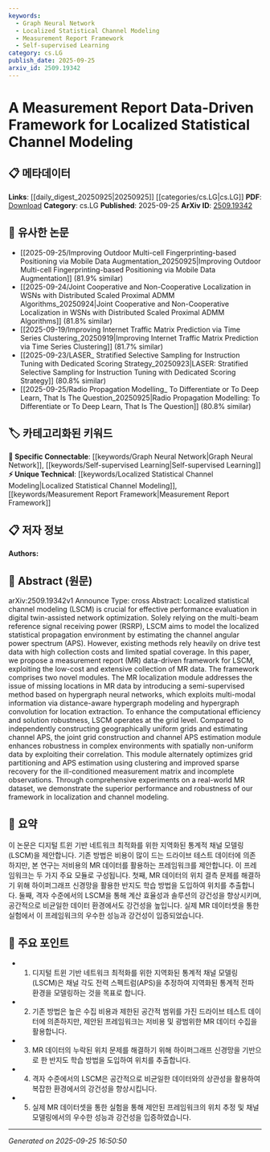 ```yaml
---
keywords:
  - Graph Neural Network
  - Localized Statistical Channel Modeling
  - Measurement Report Framework
  - Self-supervised Learning
category: cs.LG
publish_date: 2025-09-25
arxiv_id: 2509.19342
---
```


<!-- KEYWORD_LINKING_METADATA:
{
  "processed_timestamp": "2025-09-25T16:50:50.769255",
  "vocabulary_version": "1.0",
  "selected_keywords": [
    "Graph Neural Network",
    "Localized Statistical Channel Modeling",
    "Measurement Report Framework",
    "Self-supervised Learning"
  ],
  "rejected_keywords": [],
  "similarity_scores": {
    "Graph Neural Network": 0.82,
    "Localized Statistical Channel Modeling": 0.68,
    "Measurement Report Framework": 0.7,
    "Self-supervised Learning": 0.75
  },
  "extraction_method": "AI_prompt_based",
  "budget_applied": true,
  "candidates_json": {
    "candidates": [
      {
        "surface": "hypergraph neural networks",
        "canonical": "Graph Neural Network",
        "aliases": [
          "HGNN",
          "hypergraph NN"
        ],
        "category": "specific_connectable",
        "rationale": "This concept extends the Graph Neural Network framework by incorporating hypergraphs, which enhances connectivity in graph-based models.",
        "novelty_score": 0.55,
        "connectivity_score": 0.88,
        "specificity_score": 0.78,
        "link_intent_score": 0.82
      },
      {
        "surface": "localized statistical channel modeling",
        "canonical": "Localized Statistical Channel Modeling",
        "aliases": [
          "LSCM"
        ],
        "category": "unique_technical",
        "rationale": "This is a specialized technique crucial for network optimization, providing a unique link to digital twin applications.",
        "novelty_score": 0.72,
        "connectivity_score": 0.65,
        "specificity_score": 0.82,
        "link_intent_score": 0.68
      },
      {
        "surface": "measurement report data-driven framework",
        "canonical": "Measurement Report Framework",
        "aliases": [
          "MR framework"
        ],
        "category": "unique_technical",
        "rationale": "This framework is central to the paper's contribution, offering a novel approach to channel modeling using MR data.",
        "novelty_score": 0.68,
        "connectivity_score": 0.6,
        "specificity_score": 0.8,
        "link_intent_score": 0.7
      },
      {
        "surface": "semi-supervised method",
        "canonical": "Self-supervised Learning",
        "aliases": [
          "semi-supervised approach"
        ],
        "category": "specific_connectable",
        "rationale": "The method aligns with self-supervised learning techniques, which are increasingly relevant in data-driven frameworks.",
        "novelty_score": 0.5,
        "connectivity_score": 0.85,
        "specificity_score": 0.6,
        "link_intent_score": 0.75
      }
    ],
    "ban_list_suggestions": [
      "drive test data",
      "performance evaluation",
      "real-world MR dataset"
    ]
  },
  "decisions": [
    {
      "candidate_surface": "hypergraph neural networks",
      "resolved_canonical": "Graph Neural Network",
      "decision": "linked",
      "scores": {
        "novelty": 0.55,
        "connectivity": 0.88,
        "specificity": 0.78,
        "link_intent": 0.82
      }
    },
    {
      "candidate_surface": "localized statistical channel modeling",
      "resolved_canonical": "Localized Statistical Channel Modeling",
      "decision": "linked",
      "scores": {
        "novelty": 0.72,
        "connectivity": 0.65,
        "specificity": 0.82,
        "link_intent": 0.68
      }
    },
    {
      "candidate_surface": "measurement report data-driven framework",
      "resolved_canonical": "Measurement Report Framework",
      "decision": "linked",
      "scores": {
        "novelty": 0.68,
        "connectivity": 0.6,
        "specificity": 0.8,
        "link_intent": 0.7
      }
    },
    {
      "candidate_surface": "semi-supervised method",
      "resolved_canonical": "Self-supervised Learning",
      "decision": "linked",
      "scores": {
        "novelty": 0.5,
        "connectivity": 0.85,
        "specificity": 0.6,
        "link_intent": 0.75
      }
    }
  ]
}
-->

# A Measurement Report Data-Driven Framework for Localized Statistical Channel Modeling

## 📋 메타데이터

**Links**: [[daily_digest_20250925|20250925]] [[categories/cs.LG|cs.LG]]
**PDF**: [Download](https://arxiv.org/pdf/2509.19342.pdf)
**Category**: cs.LG
**Published**: 2025-09-25
**ArXiv ID**: [2509.19342](https://arxiv.org/abs/2509.19342)

## 🔗 유사한 논문
- [[2025-09-25/Improving Outdoor Multi-cell Fingerprinting-based Positioning via Mobile Data Augmentation_20250925|Improving Outdoor Multi-cell Fingerprinting-based Positioning via Mobile Data Augmentation]] (81.9% similar)
- [[2025-09-24/Joint Cooperative and Non-Cooperative Localization in WSNs with Distributed Scaled Proximal ADMM Algorithms_20250924|Joint Cooperative and Non-Cooperative Localization in WSNs with Distributed Scaled Proximal ADMM Algorithms]] (81.8% similar)
- [[2025-09-19/Improving Internet Traffic Matrix Prediction via Time Series Clustering_20250919|Improving Internet Traffic Matrix Prediction via Time Series Clustering]] (81.7% similar)
- [[2025-09-23/LASER_ Stratified Selective Sampling for Instruction Tuning with Dedicated Scoring Strategy_20250923|LASER: Stratified Selective Sampling for Instruction Tuning with Dedicated Scoring Strategy]] (80.8% similar)
- [[2025-09-25/Radio Propagation Modelling_ To Differentiate or To Deep Learn, That Is The Question_20250925|Radio Propagation Modelling: To Differentiate or To Deep Learn, That Is The Question]] (80.8% similar)

## 🏷️ 카테고리화된 키워드
**🔗 Specific Connectable**: [[keywords/Graph Neural Network|Graph Neural Network]], [[keywords/Self-supervised Learning|Self-supervised Learning]]
**⚡ Unique Technical**: [[keywords/Localized Statistical Channel Modeling|Localized Statistical Channel Modeling]], [[keywords/Measurement Report Framework|Measurement Report Framework]]

## 📋 저자 정보

**Authors:** 

## 📄 Abstract (원문)

arXiv:2509.19342v1 Announce Type: cross 
Abstract: Localized statistical channel modeling (LSCM) is crucial for effective performance evaluation in digital twin-assisted network optimization. Solely relying on the multi-beam reference signal receiving power (RSRP), LSCM aims to model the localized statistical propagation environment by estimating the channel angular power spectrum (APS). However, existing methods rely heavily on drive test data with high collection costs and limited spatial coverage. In this paper, we propose a measurement report (MR) data-driven framework for LSCM, exploiting the low-cost and extensive collection of MR data. The framework comprises two novel modules. The MR localization module addresses the issue of missing locations in MR data by introducing a semi-supervised method based on hypergraph neural networks, which exploits multi-modal information via distance-aware hypergraph modeling and hypergraph convolution for location extraction. To enhance the computational efficiency and solution robustness, LSCM operates at the grid level. Compared to independently constructing geographically uniform grids and estimating channel APS, the joint grid construction and channel APS estimation module enhances robustness in complex environments with spatially non-uniform data by exploiting their correlation. This module alternately optimizes grid partitioning and APS estimation using clustering and improved sparse recovery for the ill-conditioned measurement matrix and incomplete observations. Through comprehensive experiments on a real-world MR dataset, we demonstrate the superior performance and robustness of our framework in localization and channel modeling.

## 📝 요약

이 논문은 디지털 트윈 기반 네트워크 최적화를 위한 지역화된 통계적 채널 모델링(LSCM)을 제안합니다. 기존 방법은 비용이 많이 드는 드라이브 테스트 데이터에 의존하지만, 본 연구는 저비용의 MR 데이터를 활용하는 프레임워크를 제안합니다. 이 프레임워크는 두 가지 주요 모듈로 구성됩니다. 첫째, MR 데이터의 위치 결측 문제를 해결하기 위해 하이퍼그래프 신경망을 활용한 반지도 학습 방법을 도입하여 위치를 추출합니다. 둘째, 격자 수준에서의 LSCM을 통해 계산 효율성과 솔루션의 강건성을 향상시키며, 공간적으로 비균일한 데이터 환경에서도 강건성을 높입니다. 실제 MR 데이터셋을 통한 실험에서 이 프레임워크의 우수한 성능과 강건성이 입증되었습니다.

## 🎯 주요 포인트

- 1. 디지털 트윈 기반 네트워크 최적화를 위한 지역화된 통계적 채널 모델링(LSCM)은 채널 각도 전력 스펙트럼(APS)을 추정하여 지역화된 통계적 전파 환경을 모델링하는 것을 목표로 합니다.
- 2. 기존 방법은 높은 수집 비용과 제한된 공간적 범위를 가진 드라이브 테스트 데이터에 의존하지만, 제안된 프레임워크는 저비용 및 광범위한 MR 데이터 수집을 활용합니다.
- 3. MR 데이터의 누락된 위치 문제를 해결하기 위해 하이퍼그래프 신경망을 기반으로 한 반지도 학습 방법을 도입하여 위치를 추출합니다.
- 4. 격자 수준에서의 LSCM은 공간적으로 비균일한 데이터와의 상관성을 활용하여 복잡한 환경에서의 강건성을 향상시킵니다.
- 5. 실제 MR 데이터셋을 통한 실험을 통해 제안된 프레임워크의 위치 추정 및 채널 모델링에서의 우수한 성능과 강건성을 입증하였습니다.


---

*Generated on 2025-09-25 16:50:50*